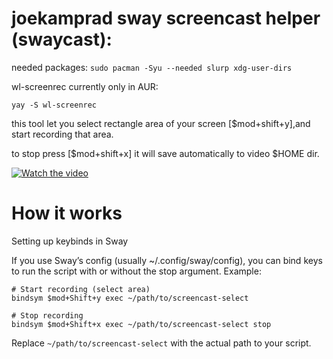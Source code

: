 
# joekamprad sway screencast helper (swaycast):

needed packages: `sudo pacman -Syu --needed slurp xdg-user-dirs`

wl-screenrec currently only in AUR:

`yay -S wl-screenrec`

this tool let you select rectangle area of your screen [$mod+shift+y],and start recording that area. 

to stop press [$mod+shift+x] it will save automatically to video $HOME dir.

[![Watch the video](https://img.youtube.com/vi/_xo14TCYZDk/hqdefault.jpg)](https://youtu.be/_xo14TCYZDk)

# How it works

Setting up keybinds in Sway

If you use Sway’s config (usually ~/.config/sway/config), you can bind keys to run the script with or without the stop argument.
Example:

``` 
# Start recording (select area)
bindsym $mod+Shift+y exec ~/path/to/screencast-select

# Stop recording
bindsym $mod+Shift+x exec ~/path/to/screencast-select stop
```

Replace `~/path/to/screencast-select` with the actual path to your script.
